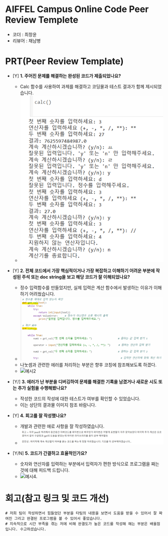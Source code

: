 # AIFFEL Campus Online Code Peer Review Templete
- 코더 : 최창윤
- 리뷰어 : 채남병


# PRT(Peer Review Template)
- [Y]  **1. 주어진 문제를 해결하는 완성된 코드가 제출되었나요?**
    - Calc 함수를 사용하여 과제를 해결하고 코딩물과 테스트 결과가 함께 제시되었습니다.
    - ![결과물](./cw_1.png)     
    
- [Y]  **2. 전체 코드에서 가장 핵심적이거나 가장 복잡하고 이해하기 어려운 부분에 작성된 
주석 또는 doc string을 보고 해당 코드가 잘 이해되었나요?**
    - 정수 입력함수를 만들었지만, 실제 입력은 계산 함수에서 발생하는 이유가 이해하기 어려웠습니다.
    - ![예시1](./cw_2.png) 
    - 나눗셈과 관련한 에러를 처리하는 부분은 향후 코칭에 참조해보도록 하겠다. 
    - ![예시2](./cs_3.png)
        
- [Y/]  **3. 에러가 난 부분을 디버깅하여 문제를 해결한 기록을 남겼거나
새로운 시도 또는 추가 실험을 수행해봤나요?**
    - 작성한 코드의 작성에 대한 테스트가 여부를 확인할 수 있었습니다.
    - 이는 상단의 결과물 이미지 참조 바람니다.
         
- [Y]  **4. 회고를 잘 작성했나요?**
    - 개발과 관련한 애로 사항을 잘 작성하였습니다.
    - ![예시3](./cw_4.png)
        
- [Y/N]  **5. 코드가 간결하고 효율적인가요?**
    - 숫자와 연산자를 입력하는 부분에서 입력자가 편한 방식으로 프로그램을 짜는 것에 대해 피드백 드립니다.
    - ![예시4.](,/cw_5.png)


# 회고(참고 링크 및 코드 개선)
```
# 저희 팀이 작성하면서 힘들었던 부분을 타팀의 내용을 보면서 도움을 받을 수 있어서 잘 짜여진 그리고 완결된 프로그램을 볼 수 있어서 좋았습니다. 
# 지속적으로 시간 부족을 겪는 저에 비해 완결도가 높은 코드를 작성해 해는 부분은 배울점입니다. 수고하셨습니다. 
```
